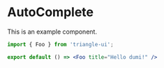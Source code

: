 # AutoComplete

This is an example component.

```jsx
import { Foo } from 'triangle-ui';

export default () => <Foo title="Hello dumi!" />
```
